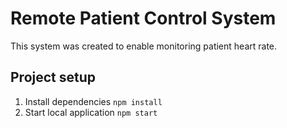 # Remote Patient Control System

This system was created to enable monitoring patient heart rate.

## Project setup

1. Install dependencies
`npm install`
2. Start local application
`npm start`